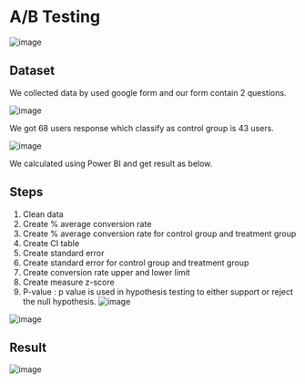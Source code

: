 # A/B Testing


![image](https://user-images.githubusercontent.com/78214709/116790025-5cb7ab80-aadc-11eb-804c-a5dc9dc93101.png)

## Dataset
We collected data by used google form and our form contain 2 questions.

![image](https://user-images.githubusercontent.com/78214709/116790188-37776d00-aadd-11eb-8438-0f3cc56dd8a1.png)

We got 68 users response which classify as control group is 43 users.

![image](https://user-images.githubusercontent.com/78214709/116790274-73aacd80-aadd-11eb-9b62-02eb64476fb2.png)

We calculated using Power BI and get result as below.

## Steps
1. Clean data
2. Create % average conversion rate 
3. Create % average conversion rate for control group and treatment group  
4. Create CI table
5. Create standard error 
6. Create standard error for control group and treatment group  
7. Create conversion rate upper and lower limit 
8. Create  measure z-score
9. P-value : p value is used in hypothesis testing to either support or reject the null hypothesis.
![image](https://user-images.githubusercontent.com/78214709/116790517-b5884380-aade-11eb-8fdf-0b810005fe8c.png)



![image](https://user-images.githubusercontent.com/78214709/116790319-ace33d80-aadd-11eb-910b-52358ae1ea78.png)

## Result
![image](https://user-images.githubusercontent.com/78214709/116790358-e451ea00-aadd-11eb-9605-bc02bb470a0e.png)
